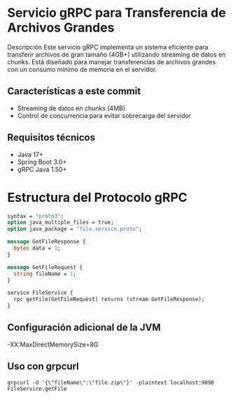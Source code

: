 # Servicio gRPC para Transferencia de Archivos Grandes
Descripción
Este servicio gRPC implementa un sistema eficiente para transferir archivos de gran tamaño (4GB+) utilizando streaming de datos en chunks. Está diseñado para manejar transferencias de archivos grandes con un consumo mínimo de memoria en el servidor.

## Características a este commit
- Streaming de datos en chunks (4MB)
- Control de concurrencia para evitar sobrecarga del servidor

## Requisitos técnicos
- Java 17+
- Spring Boot 3.0+
- gRPC Java 1.50+

# Estructura del Protocolo gRPC
```proto
syntax = "proto3";
option java_multiple_files = true;
option java_package = "file.service.proto";

message GetFileResponse {
  bytes data = 1;
}

message GetFileRequest {
  string fileName = 1;
}

service FileService {
  rpc getFile(GetFileRequest) returns (stream GetFileResponse);
}
```
## Configuración adicional de la JVM
-XX:MaxDirectMemorySize=8G

## Uso con grpcurl
```
grpcurl -d '{\"fileName\":\"file.zip\"}' -plaintext localhost:9090 FileService.getFile
```
